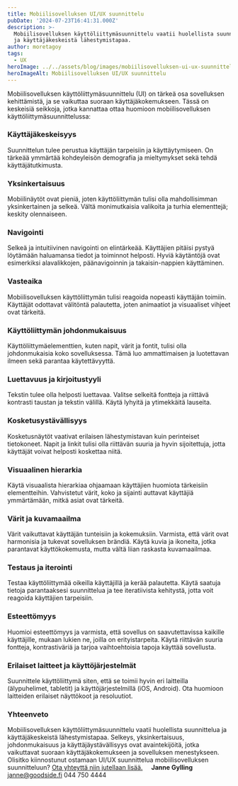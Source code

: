 ```yaml
---
title: Mobiilisovelluksen UI/UX suunnittelu
pubDate: '2024-07-23T16:41:31.000Z'
description: >-
  Mobiilisovelluksen käyttöliittymäsuunnittelu vaatii huolellista suunnittelua
  ja käyttäjäkeskeistä lähestymistapaa.
author: moretagoy
tags:
  - UX
heroImage: ../../assets/blog/images/mobiilisovelluksen-ui-ux-suunnittelu/featured.webp
heroImageAlt: Mobiilisovelluksen UI/UX suunnittelu
---
```


Mobiilisovelluksen käyttöliittymäsuunnittelu (UI) on tärkeä osa sovelluksen kehittämistä, ja se vaikuttaa suoraan käyttäjäkokemukseen. Tässä on keskeisiä seikkoja, jotka kannattaa ottaa huomioon mobiilisovelluksen käyttöliittymäsuunnittelussa:

### **Käyttäjäkeskeisyys**

Suunnittelun tulee perustua käyttäjän tarpeisiin ja käyttäytymiseen. On tärkeää ymmärtää kohdeyleisön demografia ja mieltymykset sekä tehdä käyttäjätutkimusta.

### **Yksinkertaisuus**

Mobiilinäytöt ovat pieniä, joten käyttöliittymän tulisi olla mahdollisimman yksinkertainen ja selkeä. Vältä monimutkaisia valikoita ja turhia elementtejä; keskity olennaiseen.

### **Navigointi**

Selkeä ja intuitiivinen navigointi on elintärkeää. Käyttäjien pitäisi pystyä löytämään haluamansa tiedot ja toiminnot helposti. Hyviä käytäntöjä ovat esimerkiksi alavalikkojen, päänavigoinnin ja takaisin-nappien käyttäminen.

### **Vasteaika**

Mobiilisovelluksen käyttöliittymän tulisi reagoida nopeasti käyttäjän toimiin. Käyttäjät odottavat välitöntä palautetta, joten animaatiot ja visuaaliset vihjeet ovat tärkeitä.

### **Käyttöliittymän johdonmukaisuus**

Käyttöliittymäelementtien, kuten napit, värit ja fontit, tulisi olla johdonmukaisia koko sovelluksessa. Tämä luo ammattimaisen ja luotettavan ilmeen sekä parantaa käytettävyyttä.

### **Luettavuus ja kirjoitustyyli**

Tekstin tulee olla helposti luettavaa. Valitse selkeitä fontteja ja riittävä kontrasti taustan ja tekstin välillä. Käytä lyhyitä ja ytimekkäitä lauseita.

### **Kosketusystävällisyys**

Kosketusnäytöt vaativat erilaisen lähestymistavan kuin perinteiset tietokoneet. Napit ja linkit tulisi olla riittävän suuria ja hyvin sijoitettuja, jotta käyttäjät voivat helposti koskettaa niitä.

### **Visuaalinen hierarkia**

Käytä visuaalista hierarkiaa ohjaamaan käyttäjien huomiota tärkeisiin elementteihin. Vahvistetut värit, koko ja sijainti auttavat käyttäjiä ymmärtämään, mitkä asiat ovat tärkeitä.

### **Värit ja kuvamaailma**

Värit vaikuttavat käyttäjän tunteisiin ja kokemuksiin. Varmista, että värit ovat harmonisia ja tukevat sovelluksen brändiä. Käytä kuvia ja ikoneita, jotka parantavat käyttökokemusta, mutta vältä liian raskasta kuvamaailmaa.

### **Testaus ja iterointi**

Testaa käyttöliittymää oikeilla käyttäjillä ja kerää palautetta. Käytä saatuja tietoja parantaaksesi suunnittelua ja tee iteratiivista kehitystä, jotta voit reagoida käyttäjien tarpeisiin.

### **Esteettömyys**

Huomioi esteettömyys ja varmista, että sovellus on saavutettavissa kaikille käyttäjille, mukaan lukien ne, joilla on erityistarpeita. Käytä riittävän suuria fontteja, kontrastiväriä ja tarjoa vaihtoehtoisia tapoja käyttää sovellusta.

### **Erilaiset laitteet ja käyttöjärjestelmät**

Suunnittele käyttöliittymä siten, että se toimii hyvin eri laitteilla (älypuhelimet, tabletit) ja käyttöjärjestelmillä (iOS, Android). Ota huomioon laitteiden erilaiset näyttökoot ja resoluutiot.

### Yhteenveto

Mobiilisovelluksen käyttöliittymäsuunnittelu vaatii huolellista suunnittelua ja käyttäjäkeskeistä lähestymistapaa. Selkeys, yksinkertaisuus, johdonmukaisuus ja käyttäjäystävällisyys ovat avaintekijöitä, jotka vaikuttavat suoraan käyttäjäkokemukseen ja sovelluksen menestykseen.   Olisitko kiinnostunut ostamaan UI/UX suunnittelua mobiilisovelluksen suunnitteluun? [Ota yhteyttä niin jutellaan lisää.](https://goodside.fi/ota-yhteytta/)     **Janne Gylling** janne@goodside.fi 044 750 4444